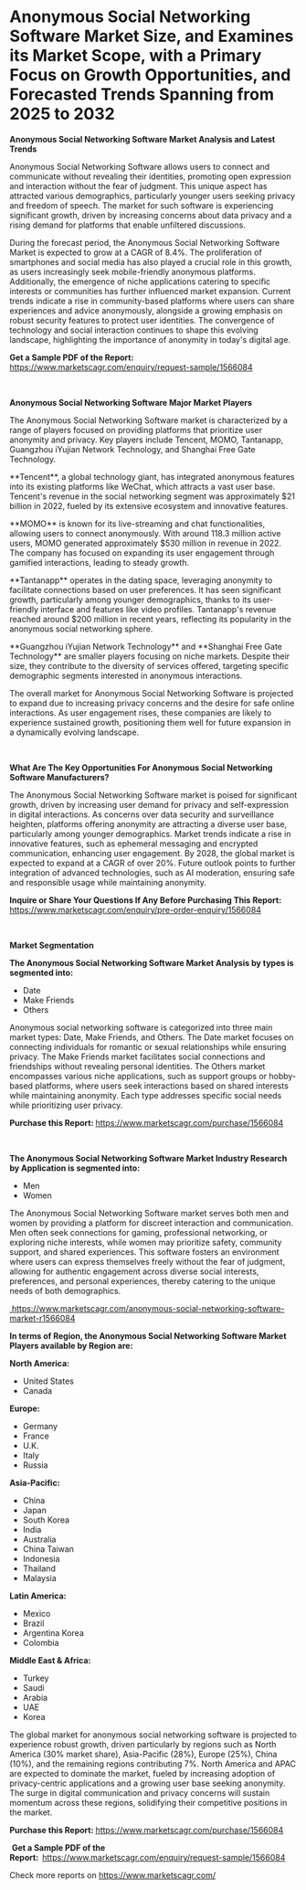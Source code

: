 <p><h1>Anonymous Social Networking Software Market Size, and Examines its Market Scope, with a Primary Focus on Growth Opportunities, and Forecasted Trends Spanning from 2025 to 2032</h1></p><p><strong>Anonymous Social Networking Software Market Analysis and Latest Trends</strong></p>
<p><p>Anonymous Social Networking Software allows users to connect and communicate without revealing their identities, promoting open expression and interaction without the fear of judgment. This unique aspect has attracted various demographics, particularly younger users seeking privacy and freedom of speech. The market for such software is experiencing significant growth, driven by increasing concerns about data privacy and a rising demand for platforms that enable unfiltered discussions.</p><p>During the forecast period, the Anonymous Social Networking Software Market is expected to grow at a CAGR of 8.4%. The proliferation of smartphones and social media has also played a crucial role in this growth, as users increasingly seek mobile-friendly anonymous platforms. Additionally, the emergence of niche applications catering to specific interests or communities has further influenced market expansion. Current trends indicate a rise in community-based platforms where users can share experiences and advice anonymously, alongside a growing emphasis on robust security features to protect user identities. The convergence of technology and social interaction continues to shape this evolving landscape, highlighting the importance of anonymity in today's digital age.</p></p>
<p><strong>Get a Sample PDF of the Report:&nbsp;</strong> <a href="https://www.marketscagr.com/enquiry/request-sample/1566084?utm_campaign=3506&utm_medium=2&utm_source=Github&utm_content=ia&utm_term=22032025&utm_id=anonymous-social-networking-software">https://www.marketscagr.com/enquiry/request-sample/1566084</a></p>
<p>&nbsp;</p>
<p><strong>Anonymous Social Networking Software Major Market Players</strong></p>
<p><p>The Anonymous Social Networking Software market is characterized by a range of players focused on providing platforms that prioritize user anonymity and privacy. Key players include Tencent, MOMO, Tantanapp, Guangzhou iYujian Network Technology, and Shanghai Free Gate Technology. </p><p>**Tencent**, a global technology giant, has integrated anonymous features into its existing platforms like WeChat, which attracts a vast user base. Tencent's revenue in the social networking segment was approximately $21 billion in 2022, fueled by its extensive ecosystem and innovative features. </p><p>**MOMO** is known for its live-streaming and chat functionalities, allowing users to connect anonymously. With around 118.3 million active users, MOMO generated approximately $530 million in revenue in 2022. The company has focused on expanding its user engagement through gamified interactions, leading to steady growth.</p><p>**Tantanapp** operates in the dating space, leveraging anonymity to facilitate connections based on user preferences. It has seen significant growth, particularly among younger demographics, thanks to its user-friendly interface and features like video profiles. Tantanapp's revenue reached around $200 million in recent years, reflecting its popularity in the anonymous social networking sphere.</p><p>**Guangzhou iYujian Network Technology** and **Shanghai Free Gate Technology** are smaller players focusing on niche markets. Despite their size, they contribute to the diversity of services offered, targeting specific demographic segments interested in anonymous interactions.</p><p>The overall market for Anonymous Social Networking Software is projected to expand due to increasing privacy concerns and the desire for safe online interactions. As user engagement rises, these companies are likely to experience sustained growth, positioning them well for future expansion in a dynamically evolving landscape.</p></p>
<p>&nbsp;</p>
<p><strong>What Are The Key Opportunities For Anonymous Social Networking Software Manufacturers?</strong></p>
<p><p>The Anonymous Social Networking Software market is poised for significant growth, driven by increasing user demand for privacy and self-expression in digital interactions. As concerns over data security and surveillance heighten, platforms offering anonymity are attracting a diverse user base, particularly among younger demographics. Market trends indicate a rise in innovative features, such as ephemeral messaging and encrypted communication, enhancing user engagement. By 2028, the global market is expected to expand at a CAGR of over 20%. Future outlook points to further integration of advanced technologies, such as AI moderation, ensuring safe and responsible usage while maintaining anonymity.</p></p>
<p><strong>Inquire or Share Your Questions If Any Before Purchasing This Report:</strong> <a href="https://www.marketscagr.com/enquiry/pre-order-enquiry/1566084?utm_campaign=3506&utm_medium=2&utm_source=Github&utm_content=ia&utm_term=22032025&utm_id=anonymous-social-networking-software">https://www.marketscagr.com/enquiry/pre-order-enquiry/1566084</a></p>
<p>&nbsp;</p>
<p><strong>Market Segmentation</strong></p>
<p><strong>The Anonymous Social Networking Software Market Analysis by types is segmented into:</strong></p>
<p><ul><li>Date</li><li>Make Friends</li><li>Others</li></ul></p>
<p><p>Anonymous social networking software is categorized into three main market types: Date, Make Friends, and Others. The Date market focuses on connecting individuals for romantic or sexual relationships while ensuring privacy. The Make Friends market facilitates social connections and friendships without revealing personal identities. The Others market encompasses various niche applications, such as support groups or hobby-based platforms, where users seek interactions based on shared interests while maintaining anonymity. Each type addresses specific social needs while prioritizing user privacy.</p></p>
<p><strong>Purchase this Report:&nbsp;</strong><a href="https://www.marketscagr.com/purchase/1566084?utm_campaign=3506&utm_medium=2&utm_source=Github&utm_content=ia&utm_term=22032025&utm_id=anonymous-social-networking-software">https://www.marketscagr.com/purchase/1566084</a></p>
<p>&nbsp;</p>
<p><strong>The Anonymous Social Networking Software Market Industry Research by Application is segmented into:</strong></p>
<p><ul><li>Men</li><li>Women</li></ul></p>
<p><p>The Anonymous Social Networking Software market serves both men and women by providing a platform for discreet interaction and communication. Men often seek connections for gaming, professional networking, or exploring niche interests, while women may prioritize safety, community support, and shared experiences. This software fosters an environment where users can express themselves freely without the fear of judgment, allowing for authentic engagement across diverse social interests, preferences, and personal experiences, thereby catering to the unique needs of both demographics.</p></p>
<p><a href="https://www.marketscagr.com/anonymous-social-networking-software-market-r1566084?utm_campaign=3506&utm_medium=2&utm_source=Github&utm_content=ia&utm_term=22032025&utm_id=anonymous-social-networking-software">&nbsp;https://www.marketscagr.com/anonymous-social-networking-software-market-r1566084</a></p>
<p><strong>In terms of Region, the Anonymous Social Networking Software Market Players available by Region are:</strong></p>
<p>
    <p> <strong> North America: </strong>
        <ul>
            <li>United States</li>
            <li>Canada</li>
        </ul>
        </p> 
    <p> <strong> Europe: </strong>
        <ul>
            <li>Germany</li>
            <li>France</li>
            <li>U.K.</li>
            <li>Italy</li>
            <li>Russia</li>
        </ul>
        </p> 
    <p> <strong> Asia-Pacific: </strong>
        <ul>
            <li>China</li>
            <li>Japan</li>
            <li>South Korea</li>
            <li>India</li>
            <li>Australia</li>
            <li>China Taiwan</li>
            <li>Indonesia</li>
            <li>Thailand</li>
            <li>Malaysia</li>
        </ul>
        </p> 
    <p> <strong> Latin America: </strong>
        <ul>
            <li>Mexico</li>
            <li>Brazil</li>
            <li>Argentina Korea</li>
            <li>Colombia</li>
        </ul>
        </p> 
    <p> <strong> Middle East & Africa: </strong>
        <ul>
            <li>Turkey</li>
            <li>Saudi</li>
            <li>Arabia</li>
            <li>UAE</li>
            <li>Korea</li>
        </ul>
    </p>
    </p>
<p><p>The global market for anonymous social networking software is projected to experience robust growth, driven particularly by regions such as North America (30% market share), Asia-Pacific (28%), Europe (25%), China (10%), and the remaining regions contributing 7%. North America and APAC are expected to dominate the market, fueled by increasing adoption of privacy-centric applications and a growing user base seeking anonymity. The surge in digital communication and privacy concerns will sustain momentum across these regions, solidifying their competitive positions in the market.</p></p>
<p><strong>Purchase this Report: </strong><a href="https://www.marketscagr.com/purchase/1566084?utm_campaign=3506&utm_medium=2&utm_source=Github&utm_content=ia&utm_term=22032025&utm_id=anonymous-social-networking-software">https://www.marketscagr.com/purchase/1566084</a></p>
<p>&nbsp;<strong>Get a Sample PDF of the Report:&nbsp;&nbsp;</strong><a href="https://www.marketscagr.com/enquiry/request-sample/1566084?utm_campaign=3506&utm_medium=2&utm_source=Github&utm_content=ia&utm_term=22032025&utm_id=anonymous-social-networking-software">https://www.marketscagr.com/enquiry/request-sample/1566084</a></p>
<p><strong></strong></p>
<p>Check more reports on <a href="https://www.marketscagr.com/?utm_campaign=3506&utm_medium=2&utm_source=Github&utm_content=ia&utm_term=22032025&utm_id=anonymous-social-networking-software">https://www.marketscagr.com/</a></p>